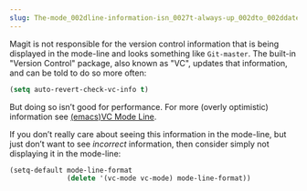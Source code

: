 ```yaml
---
slug: The-mode_002dline-information-isn_0027t-always-up_002dto_002ddate
---
```


Magit is not responsible for the version control information that is being displayed in the mode-line and looks something like `Git-master`. The built-in "Version Control" package, also known as "VC", updates that information, and can be told to do so more often:

```lisp
(setq auto-revert-check-vc-info t)
```

But doing so isn’t good for performance. For more (overly optimistic) information see [(emacs)VC Mode Line](https://www.gnu.org/software/emacs/manual/html_mono/emacs.html#VC-Mode-Line).

If you don’t really care about seeing this information in the mode-line, but just don’t want to see *incorrect* information, then consider simply not displaying it in the mode-line:

```lisp
(setq-default mode-line-format
              (delete '(vc-mode vc-mode) mode-line-format))
```
